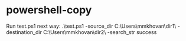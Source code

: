 # powershell-copy

Run test.ps1 next way:
.\test.ps1 -source_dir C:\Users\mmkhovan\dir1\ -destination_dir C:\Users\mmkhovan\dir2\ -search_str success

